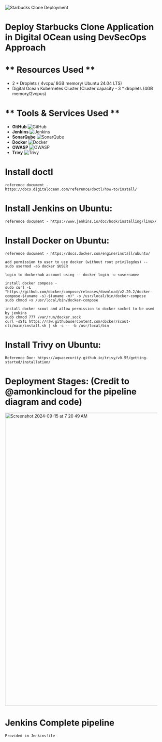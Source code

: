 ![Starbucks Clone Deployment](https://github.com/user-attachments/assets/6b654f47-9537-4b88-9584-41c760fc49ac)

# Deploy Starbucks Clone Application in Digital OCean using DevSecOps Approach

# ** Resources Used **
- 2 * Droplets ( 4vcpu/ 8GB memory/ Ubuntu 24.04 LTS)
- Digital Ocean Kubernetes Cluster (Cluster capacity - 3 * droplets (4GB memory/2vcpus)

# ** Tools & Services Used **

- **GitHub** ![GitHub](https://img.shields.io/badge/GitHub-181717?style=flat-square&logo=github&logoColor=white)
- **Jenkins** ![Jenkins](https://img.shields.io/badge/Jenkins-D24939?style=flat-square&logo=jenkins&logoColor=white)
- **SonarQube** ![SonarQube](https://img.shields.io/badge/SonarQube-4E9BCD?style=flat-square&logo=sonarqube&logoColor=white)
- **Docker** ![Docker](https://img.shields.io/badge/Docker-2496ED?style=flat-square&logo=docker&logoColor=white)
- **OWASP** ![OWASP](https://img.shields.io/badge/OWASP-000000?style=flat-square&logo=owasp&logoColor=white)
- **Trivy** ![Trivy](https://img.shields.io/badge/Trivy-00979D?style=flat-square&logo=trivy&logoColor=white)

# **Install doctl**
```
reference document - https://docs.digitalocean.com/reference/doctl/how-to/install/
```
 
# **Install Jenkins on Ubuntu:**

```
reference document - https://www.jenkins.io/doc/book/installing/linux/
```


# **Install Docker on Ubuntu:**
```
reference document - https://docs.docker.com/engine/install/ubuntu/

add permission to user to use docker (without root privilegdes) -- sudo usermod -aG docker $USER

login to dockerhub account using -- docker login -u <username>

install docker compose -
sudo curl -L "https://github.com/docker/compose/releases/download/v2.20.2/docker-compose-$(uname -s)-$(uname -m)" -o /usr/local/bin/docker-compose
sudo chmod +x /usr/local/bin/docker-compose

install docker scout and allow permission to docker socket to be used by jenkins
sudo chmod 777 /var/run/docker.sock
curl -sSfL https://raw.githubusercontent.com/docker/scout-cli/main/install.sh | sh -s -- -b /usr/local/bin 

```

# **Install Trivy on Ubuntu:**
```
Reference Doc: https://aquasecurity.github.io/trivy/v0.55/getting-started/installation/
```



# Deployment Stages: (Credit to @amonkincloud for the pipeline diagram and code)
<img width="966" alt="Screenshot 2024-09-15 at 7 20 49 AM" src="https://github.com/user-attachments/assets/ddb5e618-79ab-49b3-8f13-b5114824eec3">


# Jenkins Complete pipeline
```
Provided in Jenkinsfile

```
